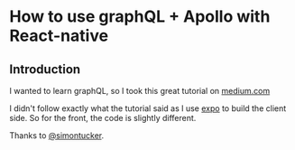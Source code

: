 # How to use graphQL + Apollo with React-native

## Introduction

I wanted to learn graphQL, so I took this great tutorial on [medium.com](https://medium.com/react-native-training/building-chatty-a-whatsapp-clone-with-react-native-and-apollo-part-1-setup-68a02f7e11)

I didn't follow exactly what the tutorial said as I use [expo](https://expo.io) to build the client side. So for the front, the code is slightly different.

Thanks to [@simontucker](https://medium.com/@simontucker).
